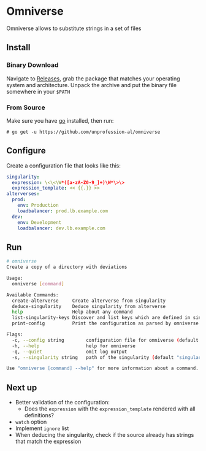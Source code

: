 # Omniverse

Omniverse allows to substitute strings in a set of files

## Install

### Binary Download

Navigate to [Releases](https://github.com/unprofession-al/omniverse/releases), grab
the package that matches your operating system and architecture. Unpack the archive
and put the binary file somewhere in your `$PATH`

### From Source

Make sure you have [go](https://golang.org/doc/install) installed, then run: 

```
# go get -u https://github.com/unprofession-al/omniverse
```

## Configure

Create a configuration file that looks like this:

```yaml
singularity:
  expression: \<\<\W*([a-zA-Z0-9_]+)\W*\>\>
  expression_template: << {{.}} >>
alterverses:
  prod:
    env: Production
    loadbalancer: prod.lb.example.com
  dev:
    env: Development
    loadbalancer: dev.lb.example.com
```

## Run

```bash
# omniverse                                         
Create a copy of a directory with deviations

Usage:
  omniverse [command]

Available Commands:
  create-alterverse     Create alterverse from singularity
  deduce-singularity    Deduce singularity from alterverse
  help                  Help about any command
  list-singularity-keys Discover and list keys which are defined in singularity
  print-config          Print the configuration as parsed by omniverse

Flags:
  -c, --config string        configuration file for omniverse (default "omniverse.yaml")
  -h, --help                 help for omniverse
  -q, --quiet                omit log output
  -s, --singularity string   path of the singularity (default "singularity")

Use "omniverse [command] --help" for more information about a command.
```

## Next up

* Better validation of the configuration: 
  * Does the `expression` with the `expression_template` rendered with all definitions?
* `watch` option
* Implement `ignore` list
* When deducing the singularity, check if the source already has strings that match the expression
